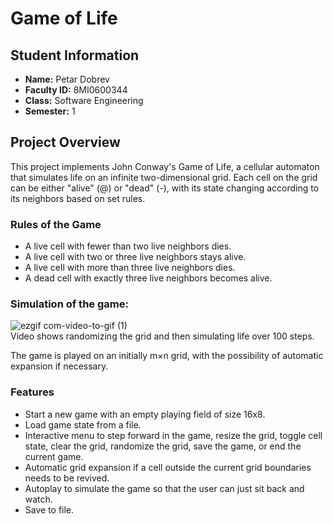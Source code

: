 # Game of Life

## Student Information
- **Name:** Petar Dobrev
- **Faculty ID:** 8MI0600344
- **Class:** Software Engineering
- **Semester:** 1

## Project Overview
This project implements John Conway's Game of Life, a cellular automaton that simulates life on an infinite two-dimensional grid. Each cell on the grid can be either "alive" (@) or "dead" (-), with its state changing according to its neighbors based on set rules.

### Rules of the Game
- A live cell with fewer than two live neighbors dies.
- A live cell with two or three live neighbors stays alive.
- A live cell with more than three live neighbors dies.
- A dead cell with exactly three live neighbors becomes alive.

### Simulation of the game:
![ezgif com-video-to-gif (1)](https://github.com/peterdobrev/Game-of-Life---UP-FMI-Project/assets/78638859/a750d9e8-bf07-4c91-a526-2d17e758ee83)
<br>
Video shows randomizing the grid and then simulating life over 100 steps.


The game is played on an initially m×n grid, with the possibility of automatic expansion if necessary.

### Features
- Start a new game with an empty playing field of size 16x8.
- Load game state from a file.
- Interactive menu to step forward in the game, resize the grid, toggle cell state, clear the grid, randomize the grid, save the game, or end the current game.
- Automatic grid expansion if a cell outside the current grid boundaries needs to be revived.
- Autoplay to simulate the game so that the user can just sit back and watch.
- Save to file.



